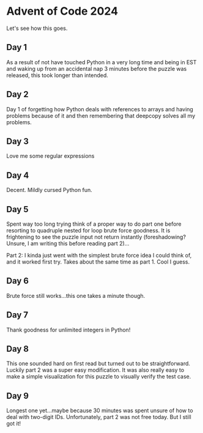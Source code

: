 # Advent of Code 2024

Let's see how this goes.

## Day 1
As a result of not have touched Python in a very long time and being in EST and waking up from an accidental nap 3 minutes before the puzzle was released, this took longer than intended.

## Day 2
Day 1 of forgetting how Python deals with references to arrays and having problems because of it and then remembering that deepcopy solves all my problems.

## Day 3
Love me some regular expressions

## Day 4
Decent. Mildly cursed Python fun.

## Day 5
Spent way too long trying think of a proper way to do part one before resorting to quadruple nested for loop brute force goodness. It is frightening to see the puzzle input not return instantly (foreshadowing? Unsure, I am writing this before reading part 2)...

Part 2: I kinda just went with the simplest brute force idea I could think of, and it worked first try. Takes about the same time as part 1. Cool I guess.

## Day 6
Brute force still works...this one takes a minute though.

## Day 7
Thank goodness for unlimited integers in Python!

## Day 8
This one sounded hard on first read but turned out to be straightforward. Luckily part 2 was a super easy modification. It was also really easy to make a simple visualization for this puzzle to visually verify the test case.

## Day 9
Longest one yet...maybe because 30 minutes was spent unsure of how to deal with two-digit IDs. Unfortunately, part 2 was not free today. But I still got it!